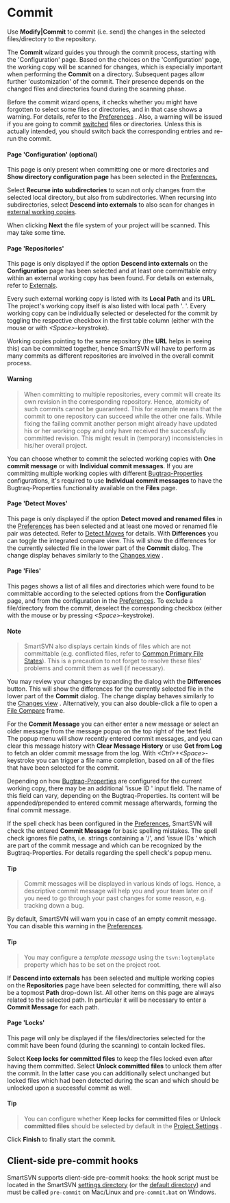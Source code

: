 # Commit

Use **Modify\|Commit** to commit (i.e. send) the changes in the selected
files/directory to the repository.

The **Commit** wizard guides you through the commit process, starting
with the 'Configuration' page. Based on the choices on the
'Configuration' page, the working copy will be scanned for changes,
which is especially important when performing the **Commit** on a
directory. Subsequent pages allow further 'customization' of the commit.
Their presence depends on the changed files and directories found during
the scanning phase.

Before the commit wizard opens, it checks whether you might have
forgotten to select some files or directories, and in that case shows a
warning. For details, refer to the [Preferences](Preferences.md) . Also, a
warning will be issued if you are going to commit
[switched](Switch.md#Switch-commands.switch) files or
directories. Unless this is actually intended, you should switch back
the corresponding entries and re-run the commit.

#### Page 'Configuration' (optional)

This page is only present when committing one or more directories and
**Show directory configuration page** has been selected in the
[Preferences.](Preferences.md)

Select **Recurse into subdirectories** to scan not only changes from the
selected local directory, but also from subdirectories. When recursing
into subdirectories, select **Descend into externals** to also scan for
changes in [external working copies](Externals.md#Externals-commands.externals).

When clicking **Next** the file system of your project will be scanned.
This may take some time.

#### Page 'Repositories'

This page is only displayed if the option **Descend into externals** on
the **Configuration** page has been selected and at least one
committable entry within an external working copy has been found. For
details on externals, refer to
[Externals](Externals.md#Externals-commands.externals).

Every such external working copy is listed with its **Local Path** and
its **URL**. The project's working copy itself is also listed with local
path '. '. Every working copy can be individually selected or deselected
for the commit by toggling the respective checkbox in the first table
column (either with the mouse or with *\<Space>*-keystroke).

Working copies pointing to the same repository (the **URL** helps in
seeing this) can be committed together, hence SmartSVN will have to
perform as many commits as different repositories are involved in the
overall commit process.


#### Warning
>
>
>When committing to multiple repositories, every commit will create its
>own revision in the corresponding repository. Hence, atomicity of such
>commits cannot be guaranteed. This for example means that the commit to
>one repository can succeed while the other one fails. While fixing the
>failing commit another person might already have updated his or her
>working copy and only have received the successfully committed revision.
>This might result in (temporary) inconsistencies in his/her overall
>project.
>
>

You can choose whether to commit the selected working copies with **One
commit message** or with **Individual commit messages**. If you are
committing multiple working copies with different
[Bugtraq-Properties](Bugtraq-Properties.md#Bugtraq-Properties-commands.bugtraq-properties)
configurations, it's required to use **Individual commit messages** to
have the Bugtraq-Properties functionality available on the **Files**
page.

#### Page 'Detect Moves'

This page is only displayed if the option **Detect moved and renamed
files** in the [Preferences](Preferences.md) has been selected and at least
one moved or renamed file pair was detected. Refer to [Detect Moves](Detect-Moves.md#DetectMoves-commands.detect-moves) for
details. With **Differences** you can toggle the integrated compare
view. This will show the differences for the currently selected file in
the lower part of the **Commit** dialog. The change display behaves
similarly to the [Changes view](Changes-View.md#ChangesView-mainwindow.change-preview)
.

#### Page 'Files'

This pages shows a list of all files and directories which were found to
be committable according to the selected options from the
**Configuration** page, and from the configuration in the
[Preferences](Preferences.md). To exclude a file/directory from the commit,
deselect the corresponding checkbox (either with the mouse or by
pressing *\<Space>*-keystroke).


#### Note
>
>
>SmartSVN also displays certain kinds of files which are not committable
>(e.g. conflicted files, refer to [Common Primary File States](Directory-Tree-and-File-Table.md#common-primary-file-states)).
>This is a precaution to not forget to resolve these files' problems and
>commit them as well (if necessary).
>
>

You may review your changes by expanding the dialog with the
**Differences** button. This will show the differences for the currently
selected file in the lower part of the **Commit** dialog. The change
display behaves similarly to the [Changes view](Changes-View.md#ChangesView-mainwindow.change-preview)
. Alternatively, you can also double-click a file to open a [File Compare](File-Compare.md#FileCompare-file-compare) frame.

For the **Commit Message** you can either enter a new message or select
an older message from the message popup on the top right of the text
field. The popup menu will show recently entered commit messages, and
you can clear this message history with **Clear Message History** or use
**Get from Log** to fetch an older commit message from the log. With
*\<Ctrl>+\<Space>*-keystroke you can trigger a file name completion,
based on all of the files that have been selected for the commit.

Depending on how
[Bugtraq-Properties](Bugtraq-Properties.md#Bugtraq-Properties-commands.bugtraq-properties)
are configured for the current working copy, there may be an additional
'issue ID ' input field. The name of this field can vary, depending on
the Bugtraq-Properties. Its content will be appended/prepended to
entered commit message afterwards, forming the final commit message.

If the spell check has been configured in the
[Preferences](Preferences.md), SmartSVN will check the entered **Commit
Message** for basic spelling mistakes. The spell check ignores file
paths, i.e. strings containing a '/', and 'issue IDs ' which are part of
the commit message and which can be recognized by the
Bugtraq-Properties. For details regarding the spell check's popup menu.


#### Tip
>
>
>Commit messages will be displayed in various kinds of logs. Hence, a
>descriptive commit message will help you and your team later on if you
>need to go through your past changes for some reason, e.g. tracking down
>a bug.
>
>

By default, SmartSVN will warn you in case of an empty commit message.
You can disable this warning in the [Preferences](Preferences.md).


#### Tip
>
>
>You may configure a *template message* using the `tsvn:logtemplate`
>property which has to be set on the project root.
>
>

If **Descend into externals** has been selected and multiple working
copies on the **Repositories** page have been selected for committing,
there will also be a topmost **Path** drop-down list. All other items on
this page are always related to the selected path. In particular it will
be necessary to enter a **Commit Message** for each path.

#### Page 'Locks'

This page will only be displayed if the files/directories selected for
the commit have been found (during the scanning) to contain locked
files.

Select **Keep locks for committed files** to keep the files locked even
after having them committed. Select **Unlock committed files** to unlock
them after the commit. In the latter case you can additionally select
unchanged but locked files which had been detected during the scan and
which should be unlocked upon a successful commit as well.


#### Tip
>
>
>You can configure whether **Keep locks for committed files** or **Unlock
>committed files** should be selected by default in the [Project Settings](Project-Settings.md#locks)
>.
>
>

Click **Finish** to finally start the commit.

## Client-side pre-commit hooks

SmartSVN supports client-side pre-commit hooks: the hook script must be
located in the SmartSVN [settings directory](Installation-and-Files.md) (or
the [default directory](Installation-and-Files.md#company-wide-installation))
and must be called `pre-commit` on Mac/Linux and `pre-commit.bat` on
Windows.
